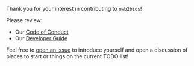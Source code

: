 Thank you for your interest in contributing to `nwb2bids`!

Please review:
 - Our [Code of Conduct](https://github.com/con/nwb2bids?tab=coc-ov-file)
 - Our [Developer Guide](https://nwb2bids.readthedocs.io/en/latest/developer_guide.html)

Feel free to [open an issue](https://github.com/con/nwb2bids/issues) to introduce yourself and open a discussion of places to start or things on the current TODO list!

